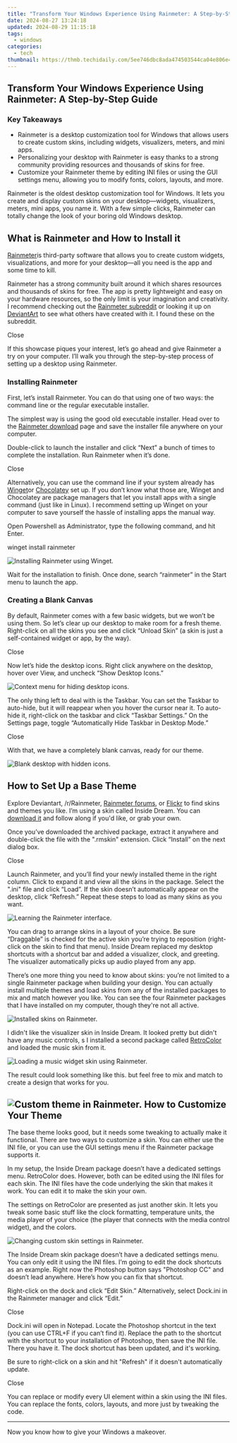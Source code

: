 ```yaml
---
title: "Transform Your Windows Experience Using Rainmeter: A Step-by-Step Guide"
date: 2024-08-27 13:24:18
updated: 2024-08-29 11:15:18
tags:
  - windows
categories:
  - tech
thumbnail: https://thmb.techidaily.com/5ee746dbc8ada474503544ca04e806e436db5d4104755754e528cce96e41f403.jpg
---
```


## Transform Your Windows Experience Using Rainmeter: A Step-by-Step Guide

### Key Takeaways

* Rainmeter is a desktop customization tool for Windows that allows users to create custom skins, including widgets, visualizers, meters, and mini apps.
* Personalizing your desktop with Rainmeter is easy thanks to a strong community providing resources and thousands of skins for free.
* Customize your Rainmeter theme by editing INI files or using the GUI settings menu, allowing you to modify fonts, colors, layouts, and more.

 Rainmeter is the oldest desktop customization tool for Windows. It lets you create and display custom skins on your desktop—widgets, visualizers, meters, mini apps, you name it. With a few simple clicks, Rainmeter can totally change the look of your boring old Windows desktop.

##  What is Rainmeter and How to Install it

[Rainmeter](https://www.rainmeter.net/)is third-party software that allows you to create custom widgets, visualizations, and more for your desktop—all you need is the app and some time to kill.

 Rainmeter has a strong community built around it which shares resources and thousands of skins for free. The app is pretty lightweight and easy on your hardware resources, so the only limit is your imagination and creativity. I recommend checking out the [Rainmeter subreddit](https://www.reddit.com/r/Rainmeter/) or looking it up on [DeviantArt](https://www.deviantart.com/rainmeter) to see what others have created with it. I found these on the subreddit.

Close 

 If this showcase piques your interest, let’s go ahead and give Rainmeter a try on your computer. I’ll walk you through the step-by-step process of setting up a desktop using Rainmeter.

###  Installing Rainmeter

 First, let’s install Rainmeter. You can do that using one of two ways: the command line or the regular executable installer.

 The simplest way is using the good old executable installer. Head over to the [Rainmeter download](https://www.rainmeter.net/) page and save the installer file anywhere on your computer.

 Double-click to launch the installer and click “Next” a bunch of times to complete the installation. Run Rainmeter when it’s done.

Close 

 Alternatively, you can use the command line if your system already has [Winget](https://activate-lock.techidaily.com/3-effective-ways-to-bypass-activation-lock-on-iphone-xs-by-drfone-ios/)or [Chocolatey](https://fox-boxes.techidaily.com/updated-luminouslabs-top-10-free-and-paid-filters-compare/) set up. If you don’t know what those are, Winget and Chocolatey are package managers that let you install apps with a single command (just like in Linux). I recommend setting up Winget on your computer to save yourself the hassle of installing apps the manual way.

 Open Powershell as Administrator, type the following command, and hit Enter.

winget install rainmeter

![Installing Rainmeter using Winget.](https://static1.howtogeekimages.com/wordpress/wp-content/uploads/2024/06/ksnip_20240605-200229.png) 

 Wait for the installation to finish. Once done, search “rainmeter” in the Start menu to launch the app.

###  Creating a Blank Canvas

 By default, Rainmeter comes with a few basic widgets, but we won’t be using them. So let’s clear up our desktop to make room for a fresh theme. Right-click on all the skins you see and click “Unload Skin” (a skin is just a self-contained widget or app, by the way).

Close 

 Now let’s hide the desktop icons. Right click anywhere on the desktop, hover over View, and uncheck “Show Desktop Icons.”

![Context menu for hiding desktop icons.](https://static1.howtogeekimages.com/wordpress/wp-content/uploads/2024/06/ksnip_20240605-203230.png) 

 The only thing left to deal with is the Taskbar. You can set the Taskbar to auto-hide, but it will reappear when you hover the cursor near it. To auto-hide it, right-click on the taskbar and click “Taskbar Settings.” On the Settings page, toggle “Automatically Hide Taskbar in Desktop Mode.”

Close 

 With that, we have a completely blank canvas, ready for our theme.

![Blank desktop with hidden icons.](https://static1.howtogeekimages.com/wordpress/wp-content/uploads/2024/06/ksnip_20240605-204005.png) 

##  How to Set Up a Base Theme

 Explore Deviantart, /r/Rainmeter, [Rainmeter forums](https://forum.rainmeter.net/), or [Flickr](https://www.flickr.com/groups/lifehacker-desktop-showandtell/pool/with/51233198009) to find skins and themes you like. I’m using a skin called Inside Dream. You can [download it](https://visualskins.com/skin/inside-dream) and follow along if you'd like, or grab your own.

 Once you’ve downloaded the archived package, extract it anywhere and double-click the file with the ".rmskin" extension. Click “Install” on the next dialog box.

Close 

 Launch Rainmeter, and you’ll find your newly installed theme in the right column. Click to expand it and view all the skins in the package. Select the ".ini" file and click “Load”. If the skin doesn’t automatically appear on the desktop, click “Refresh.” Repeat these steps to load as many skins as you want.

![Learning the Rainmeter interface.](https://static1.howtogeekimages.com/wordpress/wp-content/uploads/2024/06/ksnip_20240605-215114.png) 

 You can drag to arrange skins in a layout of your choice. Be sure “Draggable” is checked for the active skin you’re trying to reposition (right-click on the skin to find that menu). Inside Dream replaced my desktop shortcuts with a shortcut bar and added a visualizer, clock, and greeting. The visualizer automatically picks up audio played from any app.

 There’s one more thing you need to know about skins: you’re not limited to a single Rainmeter package when building your design. You can actually install multiple themes and load skins from any of the installed packages to mix and match however you like. You can see the four Rainmeter packages that I have installed on my computer, though they're not all active. 

![Installed skins on Rainmeter.](https://static1.howtogeekimages.com/wordpress/wp-content/uploads/2024/06/ksnip_20240628-134717.png) 

 I didn't like the visualizer skin in Inside Dream. It looked pretty but didn't have any music controls, s I installed a second package called [RetroColor](https://www.deviantart.com/apexxx-sensei/art/RetrOcOlOr-792148096) and loaded the music skin from it.

![Loading a music widget skin using Rainmeter.](https://static1.howtogeekimages.com/wordpress/wp-content/uploads/2024/06/ksnip_20240628-134400.png) 

 The result could look something like this. but feel free to mix and match to create a design that works for you.

## ![Custom theme in Rainmeter.](https://static0.howtogeekimages.com/wordpress/wp-content/uploads/2024/06/ksnip_20240628-135734.png) How to Customize Your Theme

 The base theme looks good, but it needs some tweaking to actually make it functional. There are two ways to customize a skin. You can either use the INI file, or you can use the GUI settings menu if the Rainmeter package supports it.

 In my setup, the Inside Dream package doesn’t have a dedicated settings menu. RetroColor does. However, both can be edited using the INI files for each skin. The INI files have the code underlying the skin that makes it work. You can edit it to make the skin your own.

 The settings on RetroColor are presented as just another skin. It lets you tweak some basic stuff like the clock formatting, temperature units, the media player of your choice (the player that connects with the media control widget), and the colors.

![Changing custom skin settings in Rainmeter.](https://static1.howtogeekimages.com/wordpress/wp-content/uploads/2024/06/ksnip_20240628-140016.png) 

 The Inside Dream skin package doesn’t have a dedicated settings menu. You can only edit it using the INI files. I’m going to edit the dock shortcuts as an example. Right now the Photoshop button says "Photoshop CC" and doesn’t lead anywhere. Here’s how you can fix that shortcut.

 Right-click on the dock and click “Edit Skin.” Alternatively, select Dock.ini in the Rainmeter manager and click “Edit.”

Close 

 Dock.ini will open in Notepad. Locate the Photoshop shortcut in the text (you can use CTRL+F if you can’t find it). Replace the path to the shortcut with the shortcut to your installation of Photoshop, then save the INI file. There you have it. The dock shortcut has been updated, and it's working.

 Be sure to right-click on a skin and hit "Refresh" if it doesn't automatically update.

Close 

 You can replace or modify every UI element within a skin using the INI files. You can replace the fonts, colors, layouts, and more just by tweaking the code.

---

 Now you know how to give your Windows a makeover.

<ins class="adsbygoogle"
     style="display:block"
     data-ad-format="autorelaxed"
     data-ad-client="ca-pub-7571918770474297"
     data-ad-slot="1223367746"></ins>



<ins class="adsbygoogle"
     style="display:block"
     data-ad-client="ca-pub-7571918770474297"
     data-ad-slot="8358498916"
     data-ad-format="auto"
     data-full-width-responsive="true"></ins>

